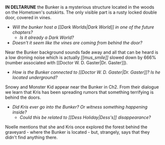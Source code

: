 **IN DELTARUNE** the Bunker is a mysterious structure located in the woods on the Hometown's outskirts. The only visible part is a rusty locked double door, covered in vines.
- _Will the bunker host a [[Dark Worlds|Dark World]] in one of the future chapters?_
	- _Is it already a Dark World?_
- _Doesn't it seem like the vines are coming from behind the door?_

Near the Bunker background sounds fade away and all that can be heard is a low droning noise which is actually _[[mus_smile]]_ slowed down by 666% (number associated with [[Doctor W. D. Gaster|Dr. Gaster]]). 
- _How is the Bunker connected to [[Doctor W. D. Gaster|Dr. Gaster]]? Is he located underground?_

Snowy and Monster Kid appear near the Bunker in Ch2. From their dialogue we learn that Kris has been spreading rumors that something terrifying is behind the doors.
- _Did Kris ever go into the Bunker? Or witness something happening inside?_
	- _Could this be related to [[Dess Holiday|Dess's]] disappearance?_

Noelle mentions that she and Kris once explored the forest behind the graveyard - where the Bunker is located - but, strangely, says that they didn't find anything there.
